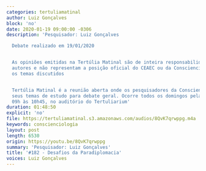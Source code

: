```yaml
---
categories: tertuliamatinal
author: Luiz Gonçalves
block: 'no'
date: 2020-01-19 09:00:00 -0306
description: 'Pesquisador: Luiz Gonçalves

  Debate realizado em 19/01/2020


  As opiniões emitidas na Tertúlia Matinal são de inteira responsabilidade de seus
  autores e não representam a posição oficial do CEAEC ou da Conscienciologia sobre
  os temas discutidos


  Tertúlia Matinal é a reunião aberta onde os pesquisadores da Conscienciologia apresentam
  seus temas de estudo para debate geral. Ocorre todos os domingos pela manhã, das
  09h às 10h45, no auditório do Tertuliarium'
duration: 01:48:50
explicit: 'no'
file: https://tertuliamatinal.s3.amazonaws.com/audios/8QvK7qrwppg.m4a
keywords: conscienciologia
layout: post
length: 6530
origin: https://youtu.be/8QvK7qrwppg
summary: 'Pesquisador: Luiz Gonçalves'
title: '#182 - Desafios da Paradiplomacia'
voices: Luiz Gonçalves
---
```

